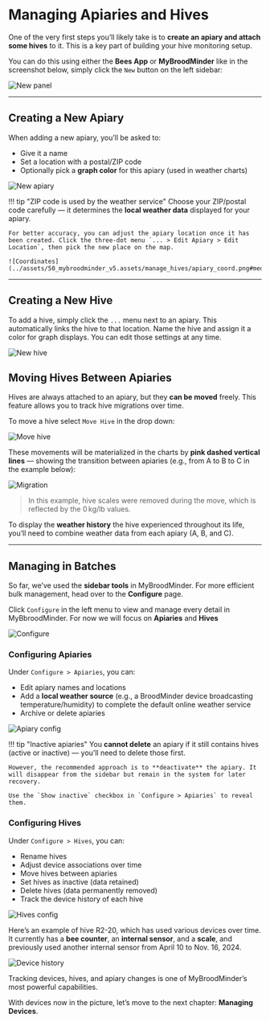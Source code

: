 # Managing Apiaries and Hives

One of the very first steps you’ll likely take is to **create an apiary and attach some hives** to it. This is a key part of building your hive monitoring setup.

You can do this using either the **Bees App** or **MyBroodMinder** like in the screenshot below, simply click the `New` button on the left sidebar:

![New panel](../assets/50_mybroodminder_v5.assets/manage_hives/new_item.png#mediumImg)

---

## Creating a New Apiary

When adding a new apiary, you’ll be asked to:

- Give it a name  
- Set a location with a postal/ZIP code  
- Optionally pick a **graph color** for this apiary (used in weather charts)

![New apiary](../assets/50_mybroodminder_v5.assets/manage_hives/new_apiary.png#largeImg)

!!! tip "ZIP code is used by the weather service"
    Choose your ZIP/postal code carefully — it determines the **local weather data** displayed for your apiary.

    For better accuracy, you can adjust the apiary location once it has been created. Click the three-dot menu `... > Edit Apiary > Edit Location`, then pick the new place on the map.

    ![Coordinates](../assets/50_mybroodminder_v5.assets/manage_hives/apiary_coord.png#mediumImg)

---

## Creating a New Hive

To add a hive, simply click the `...` menu next to an apiary. This automatically links the hive to that location. Name the hive and assign it a color for graph displays. You can edit those settings at any time.


![New hive](../assets/50_mybroodminder_v5.assets/manage_hives/new_hive.png)



## Moving Hives Between Apiaries

Hives are always attached to an apiary, but they **can be moved** freely. This feature allows you to track hive migrations over time.

To move a hive select `Move Hive` in the drop down:

![Move hive](../assets/50_mybroodminder_v5.assets/manage_hives/move_hive.png)

These movements will be materialized in the charts by **pink dashed vertical lines** — showing the transition between apiaries (e.g., from A to B to C in the example below):

![Migration](../assets/50_mybroodminder_v5.assets/manage_hives/migration.png)

> In this example, hive scales were removed during the move, which is reflected by the 0 kg/lb values.

To display the **weather history** the hive experienced throughout its life, you’ll need to combine weather data from each apiary (A, B, and C).

---

## Managing in Batches

So far, we’ve used the **sidebar tools** in MyBroodMinder. For more efficient bulk management, head over to the **Configure** page.

Click `Configure` in the left menu to view and manage every detail in MyBbroodMinder. For now we will focus on **Apiaries** and **Hives**  

![Configure](../assets/50_mybroodminder_v5.assets/manage_hives/configure.png)


### Configuring Apiaries

Under `Configure > Apiaries`, you can:

- Edit apiary names and locations  
- Add a **local weather source** (e.g., a BroodMinder device broadcasting temperature/humidity) to complete the default online weather service  
- Archive or delete apiaries

![Apiary config](../assets/50_mybroodminder_v5.assets/manage_hives/config_apiaries.png)

!!! tip "Inactive apiaries"
    You **cannot delete** an apiary if it still contains hives (active or inactive) — you’ll need to delete those first.

    However, the recommended approach is to **deactivate** the apiary. It will disappear from the sidebar but remain in the system for later recovery.

    Use the `Show inactive` checkbox in `Configure > Apiaries` to reveal them.


### Configuring Hives

Under `Configure > Hives`, you can:

- Rename hives  
- Adjust device associations over time  
- Move hives between apiaries  
- Set hives as inactive (data retained)  
- Delete hives (data permanently removed)  
- Track the device history of each hive

![Hives config](../assets/50_mybroodminder_v5.assets/manage_hives/config_hives.png)

Here’s an example of hive R2-20, which has used various devices over time. It currently has a **bee counter**, an **internal sensor**, and a **scale**, and previously used another internal sensor from April 10 to Nov. 16, 2024.

![Device history](../assets/50_mybroodminder_v5.assets/manage_hives/hive_devices.png)


Tracking devices, hives, and apiary changes is one of MyBroodMinder’s most powerful capabilities.

With devices now in the picture, let’s move to the next chapter: **Managing Devices**.

